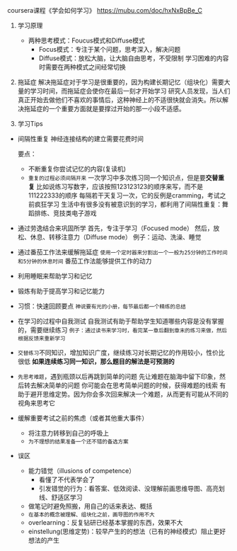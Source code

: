 coursera课程《学会如何学习》
https://mubu.com/doc/hxNxBpBe_C

1. 学习原理

   - 两种思考模式：Foucus模式和Diffuse模式
     - Focus模式：专注于某个问题，思考深入，解决问题
     - Diffuse模式：放松大脑，让大脑自由思考，不受限制
       学习困难的内容时需要在两种模式之间经常切换

2. 拖延症
   解决拖延症对于学习是很重要的，因为构建长期记忆（组块化）需要大量的学习时间，而拖延症会使你在最后一刻才开始学习
   研究人员发现，当人们真正开始去做他们不喜欢的事情后，这种神经上的不适很快就会消失。所以解决拖延症的一个重要方面就是要撑过开始的那一小段不适感。

3. 学习Tips

- 间隔性重复
  神经连接结构的建立需要花费时间

  要点：

  - 不断重复你尝试记忆的内容(复读机)
  - `重复的过程必须间隔开来`
    一次学习中多次练习同一个知识点，但是要**交替重复**
    比如说练习写数字，应该按照123123123的顺序来写，而不是111222333的顺序
    每隔若干天复习一次，它的反例是cramming，考试之前疯狂学习
    生活中有很多没有被意识到的学习，都利用了间隔性重复：舞蹈排练、竞技类电子游戏

- 通过劳逸结合来巩固所学
  首先，专注于学习（Focused mode）
  然后，放松、休息、转移注意力（Diffuse mode）
  例子：运动、洗澡、睡觉

- 通过番茄工作法来缓解拖延症
  `使用一个定时器来分割出一个一般为25分钟的工作时间和5分钟的休息时间`
  番茄工作法能够提供工作的动力
- 利用睡眠来帮助学习和记忆
- 锻炼有助于提高学习和记忆能力
- 习惯：快速回顾要点
  `神说要有光的小册，每节最后都一个精练的总结`
- 在学习的过程中自我测试
  自我测试有助于帮助学生知道哪些内容是没有掌握的，需要继续练习
  `例子：通过读书来学习时，看完某一章后翻到章末的练习来做，然后根据反馈来重新学习`
- `交替练习`不同知识，增加知识广度，继续练习对长期记忆的作用较小，性价比很低
  **如果连续练习同一知识，那么题目的解法是可预测的**
- `先思考难题`，遇到瓶颈以后再跳到简单的问题
  先让难题在脑海中留下印象，然后转去解决简单的问题
  你可能会在思考简单问题的时候，获得难题的线索
  有助于避开思维定势。因为你会多次回来解决一个难题，从而更有可能从不同的视角来思考它
- 缓解重要考试之前的焦虑（或者其他重大事件）
  - 将注意力转移到自己的呼吸上
  - `为不理想的结果准备一个还不错的备选方案`
- 误区
  - 能力错觉（illusions of competence）
    - 看懂了不代表学会了
    - 引发错觉的行为：看答案、低效阅读、没理解前画思维导图、高亮划线、舒适区学习
  - 做笔记时避免照搬，用自己的话来表达、概括
  - `在基本的概念被理解、组块化之前，画导图的作用不大`
  - overlearning：反复钻研已经基本掌握的东西，效果不大
  - einstellung(思维定势)：较早产生的的想法（已有的神经模式）阻止更好想法的产生
